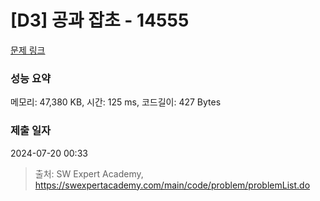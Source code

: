 # [D3] 공과 잡초 - 14555 

[문제 링크](https://swexpertacademy.com/main/code/problem/problemDetail.do?contestProbId=AYGtoa3qARcDFARC) 

### 성능 요약

메모리: 47,380 KB, 시간: 125 ms, 코드길이: 427 Bytes

### 제출 일자

2024-07-20 00:33



> 출처: SW Expert Academy, https://swexpertacademy.com/main/code/problem/problemList.do